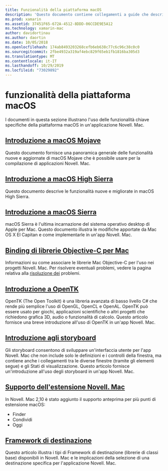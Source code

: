 ```yaml
---
title: Funzionalità della piattaforma macOS
description: 'Questo documento contiene collegamenti a guide che descrivono le funzionalità della piattaforma macOS e Novell. Mac importanti: OpenTK, storyboard, estensioni e altro ancora.'
ms.prod: xamarin
ms.assetid: 37451F65-672A-4512-8DDD-06CCDE9E5A12
ms.technology: xamarin-mac
author: davidortinau
ms.author: daortin
ms.date: 10/05/2018
ms.openlocfilehash: 174ab8493203268cefb6eb638c77c6c96c38c0c0
ms.sourcegitcommit: 2fbe4932a319af4ebc829f65eb1fb1816ba305d3
ms.translationtype: MT
ms.contentlocale: it-IT
ms.lasthandoff: 10/29/2019
ms.locfileid: "73029892"
---
```

# <a name="macos-platform-features"></a>funzionalità della piattaforma macOS

I documenti in questa sezione illustrano l'uso delle funzionalità chiave specifiche della piattaforma macOS in un'applicazione Novell. Mac.

## <a name="introduction-to-macos-mojavemacplatformintroduction-to-macos-mojaveindexmd"></a>[Introduzione a macOS Mojave](~/mac/platform/introduction-to-macos-mojave/index.md)

Questo documento fornisce una panoramica generale delle funzionalità nuove e aggiornate di macOS Mojave che è possibile usare per la compilazione di applicazioni Novell. Mac.

## <a name="introduction-to-macos-high-sierramacplatformintroduction-to-macos-high-sierraindexmd"></a>[Introduzione a macOS High Sierra](~/mac/platform/introduction-to-macos-high-sierra/index.md)

Questo documento descrive le funzionalità nuove e migliorate in macOS High Sierra.

## <a name="introduction-to-macos-sierramacplatformintroduction-to-macos-sierraindexmd"></a>[Introduzione a macOS Sierra](~/mac/platform/introduction-to-macos-sierra/index.md)

macOS Sierra è l'ultima incarnazione del sistema operativo desktop di Apple per Mac. Questo documento illustra le modifiche apportate da Mac OS X El Capitan e come implementarle in un'app Novell. Mac.

## <a name="binding-objective-c-libraries-for-macbindingmd"></a>[Binding di librerie Objective-C per Mac](binding.md)

Informazioni su come associare le librerie Mac Objective-C per l'uso nei progetti Novell. Mac.
Per risolvere eventuali problemi, vedere la pagina relativa alla [risoluzione dei](~/cross-platform/macios/binding/troubleshooting.md) problemi.

## <a name="introduction-to-opentkmacplatformopentkmd"></a>[Introduzione a OpenTK](~/mac/platform/opentk.md)

OpenTK (The Open Toolkit) è una libreria avanzata di basso livello C# che rende più semplice l'uso di OpenGL, OpenCL e OpenAL. OpenTK può essere usato per giochi, applicazioni scientifiche o altri progetti che richiedono grafica 3D, audio o funzionalità di calcolo. Questo articolo fornisce una breve introduzione all'uso di OpenTK in un'app Novell. Mac.

## <a name="introduction-to-storyboardsmacplatformstoryboardsindexmd"></a>[Introduzione agli storyboard](~/mac/platform/storyboards/index.md)

Gli storyboard consentono di sviluppare un'interfaccia utente per l'app Novell. Mac che non include solo le definizioni e i controlli della finestra, ma contiene anche i collegamenti tra le diverse finestre (tramite gli elementi segue) e gli Stati di visualizzazione. Questo articolo fornisce un'introduzione all'uso degli storyboard in un'app Novell. Mac.

## <a name="xamarinmac-extension-supportmacplatformextensionsmd"></a>[Supporto dell'estensione Novell. Mac](~/mac/platform/extensions.md)

In Novell. Mac 2,10 è stato aggiunto il supporto anteprima per più punti di estensione macOS:

- Finder
- Condividi
- Oggi

## <a name="target-frameworksmacplatformtarget-frameworkmd"></a>[Framework di destinazione](~/mac/platform/target-framework.md)

Questo articolo illustra i tipi di Framework di destinazione (librerie di classi base) disponibili in Novell. Mac e le implicazioni della selezione di una destinazione specifica per l'applicazione Novell. Mac.

